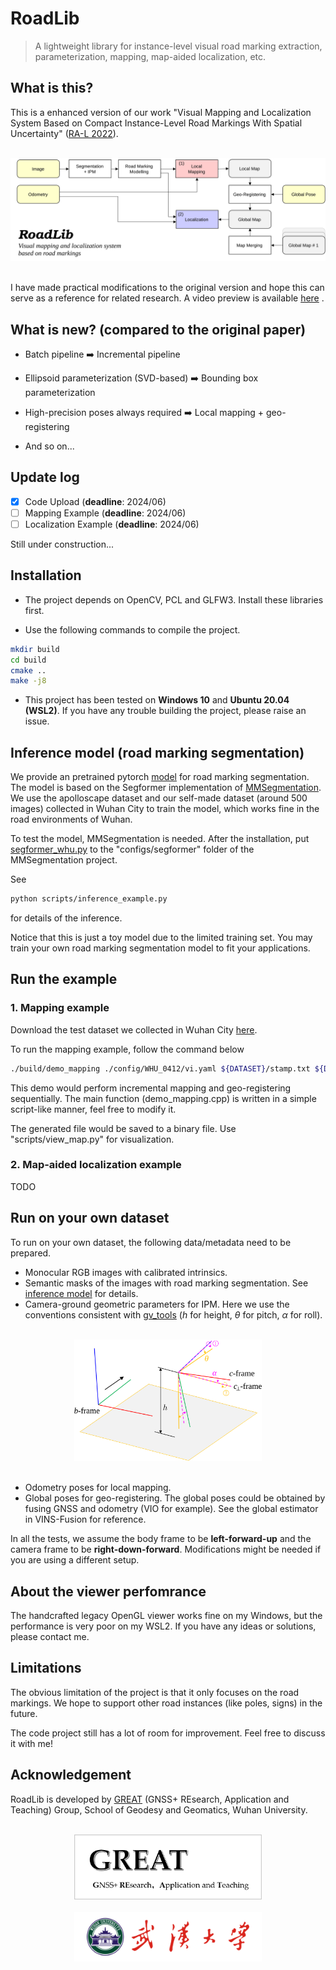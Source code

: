 # RoadLib
>A lightweight library for instance-level visual road marking extraction, parameterization, mapping, map-aided localization, etc.

## What is this? 

This is a enhanced version of our work "Visual Mapping and Localization System Based on Compact Instance-Level Road Markings With Spatial Uncertainty" ([RA-L 2022](https://ieeexplore.ieee.org/document/9850364)).

<br>
<div align=center>
<img alt="" src="./assets/roadlib.svg" />
</div>
<br>

I have made practical modifications to the original version and hope this can serve as a reference for related research. A video preview is available [here](https://www.bilibili.com/video/BV1bp42117N1) .


## What is new? (compared to the original paper)

* Batch pipeline ➡️ Incremental pipeline

* Ellipsoid parameterization (SVD-based) ➡️ Bounding box parameterization

* High-precision poses always required ➡️ Local mapping + geo-registering

* And so on...

## Update log
- [x] Code Upload (**deadline**: 2024/06)
- [ ] Mapping Example (**deadline**: 2024/06)
- [ ] Localization Example (**deadline**: 2024/06)

Still under construction...

## Installation


* The project depends on OpenCV, PCL and GLFW3. Install these libraries first.

* Use the following commands to compile the project.

```Bash
mkdir build
cd build
cmake ..
make -j8
```

* This project has been tested on **Windows 10** and **Ubuntu 20.04 (WSL2)**. If you have any trouble building the project, please raise an issue.


## Inference model (road marking segmentation)

We provide an pretrained pytorch [model](https://whueducn-my.sharepoint.com/:f:/g/personal/2015301610143_whu_edu_cn/EjnKWS_nn5dFtfaKRkCwpTUBrgHChZW7jAMK3yzIXQ1H8Q?e=Dy4uyf) for road marking segmentation. The model is based on the Segformer implementation of [MMSegmentation](https://github.com/open-mmlab/mmsegmentation). We use the apolloscape dataset and our self-made dataset (around 500 images) collected in Wuhan City to train the model, which works fine in the road environments of Wuhan. 

To test the model, MMSegmentation is needed. After the installation, put [segformer_whu.py](scripts/segformer_whu.py) to the "configs/segformer" folder of the MMSegmentation project.

See
```Bash
python scripts/inference_example.py
```
for details of the inference.

Notice that this is just a toy model due to the limited training set. You may train your own road marking segmentation model to fit your applications.

## Run the example

### 1. Mapping example

Download the test dataset we collected in Wuhan City [here](https://whueducn-my.sharepoint.com/:u:/g/personal/2015301610143_whu_edu_cn/EVow179FE29GhRfXTnR3NEIBS2dutK0VAmMPvsNdEsc5LA?e=XFq9a9).

To run the mapping example, follow the command below

```Bash
./build/demo_mapping ./config/WHU_0412/vi.yaml ${DATASET}/stamp.txt ${DATASET}/cam0 ${DATASET}/semantic ${DATASET}/gt.txt ${DATASET}/odo.txt ./map_output.bin
```

This demo would perform incremental mapping and geo-registering sequentially. The main function (demo_mapping.cpp) is written in a simple script-like manner, feel free to modify it.

The generated file would be saved to a binary file. Use "scripts/view_map.py" for visualization.


### 2. Map-aided localization example

TODO

## Run on your own dataset

To run on your own dataset, the following data/metadata need to be prepared.

* Monocular RGB images with calibrated intrinsics.
* Semantic masks of the images with road marking segmentation. See [inference model](#inference-model-road-marking-segmentation) for details.
* Camera-ground geometric parameters for IPM. Here we use the conventions consistent with [gv_tools](https://github.com/GREAT-WHU/gv_tools) ($h$ for height, $\theta$ for pitch, $\alpha$ for roll).

<br/>
<div align=center>
<img alt="" src="./assets/frame.svg" width='300px' />
</div>
<br/>

* Odometry poses for local mapping. 
* Global poses for geo-registering. The global poses could be obtained by fusing GNSS and odometry (VIO for example). See the global estimator in VINS-Fusion for reference.

In all the tests, we assume the body frame to be **left-forward-up** and the camera frame to be **right-down-forward**. Modifications might be needed if you are using a different setup.

## About the viewer perfomrance
The handcrafted legacy OpenGL viewer works fine on my Windows, but the performance is very poor on my WSL2. If you have any ideas or solutions, please contact me. 

## Limitations
The obvious limitation of the project is that it only focuses on the road markings. We hope to support other road instances (like poles, signs) in the future.

The code project still has a lot of room for improvement. Feel free to discuss it with me!

## Acknowledgement
RoadLib is developed by [GREAT](http://igmas.users.sgg.whu.edu.cn/group) (GNSS+ REsearch, Application and Teaching) Group, School of Geodesy and Geomatics, Wuhan University. 

<br/>
<div align=center>
<img alt="" src="./assets/GREAT.png" width='300px' />
</div>
<br/>
<div align=center>
<img alt="" src="./assets/whu.png" width='300px' />
</div>
<br/>

